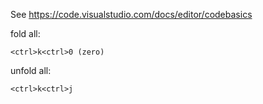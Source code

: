 See https://code.visualstudio.com/docs/editor/codebasics

fold all:

`<ctrl>k<ctrl>0 (zero)`

unfold all:

`<ctrl>k<ctrl>j`
